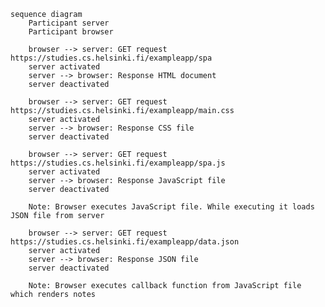     sequence diagram
        Participant server
        Participant browser

        browser --> server: GET request https://studies.cs.helsinki.fi/exampleapp/spa
        server activated
        server --> browser: Response HTML document
        server deactivated

        browser --> server: GET request https://studies.cs.helsinki.fi/exampleapp/main.css
        server activated
        server --> browser: Response CSS file
        server deactivated

        browser --> server: GET request https://studies.cs.helsinki.fi/exampleapp/spa.js
        server activated
        server --> browser: Response JavaScript file
        server deactivated

        Note: Browser executes JavaScript file. While executing it loads JSON file from server

        browser --> server: GET request https://studies.cs.helsinki.fi/exampleapp/data.json
        server activated
        server --> browser: Response JSON file
        server deactivated

        Note: Browser executes callback function from JavaScript file which renders notes
